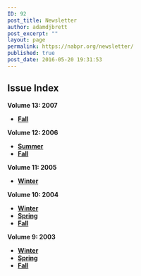 ```yaml
---
ID: 92
post_title: Newsletter
author: adamdjbrett
post_excerpt: ""
layout: page
permalink: https://nabpr.org/newsletter/
published: true
post_date: 2016-05-20 19:31:53
---
```

<h2><b>Issue Index </b></h2>

<b>Volume 13: 2007</b>

<ul>
    <li><b><a href="http://nabpr.org/newsletter/nabpr-newsletter-fall-2007/">Fall</a></b></li>
</ul>

<b>Volume 12: 2006</b>

<ul>
    <li><b><a href="http://nabpr.org/newsletter/nabpr-newsletter-summer-2006/">Summer</a></b></li>
    <li><b><a href="http://nabpr.org/newsletter/nabpr-newsletter-fall-2006/">Fall</a></b></li>
</ul>

<b>Volume 11:
2005</b>

<ul>
    <li><b><a href="http://nabpr.org/newsletter/nabpr-newsletter-winter-2005/">Winter</a></b></li>
</ul>

<b>Volume 10: 2004</b>

<ul>
    <li><b><a href="http://nabpr.org/newsletter/nabpr-newsletter-winter-2004/">Winter</a></b></li>
    <li><a href="http://nabpr.org/newsletter/nabpr-newsletter-spring-2004/"><b>Spring</b></a></li>
    <li><b><a href="http://nabpr.org/newsletter/nabpr-newsletter-fall-2004/">Fall</a></b></li>
</ul>

<b>Volume 9: 2003</b>

<ul>
    <li><b><a href="http://nabpr.org/newsletter/nabpr-newsletter-winter-2003/">Winter</a></b></li>
    <li><b><a href="http://nabpr.org/newsletter/nabpr-newsletter-spring-2003/">Spring</a></b></li>
    <li><b><a href="http://nabpr.org/newsletter/nabpr-newsletter-fall-2003/">Fall</a></b></li>
</ul>

&nbsp;